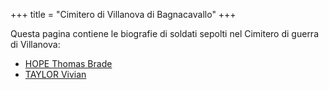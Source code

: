 +++
title = "Cimitero di Villanova di Bagnacavallo"
+++

Questa pagina contiene le biografie di soldati sepolti nel Cimitero di guerra di Villanova:

- [HOPE Thomas Brade](/research/brade_hope/)
- [TAYLOR Vivian](/cemeteries/soldiers/TAYLOR_Vivian/)

